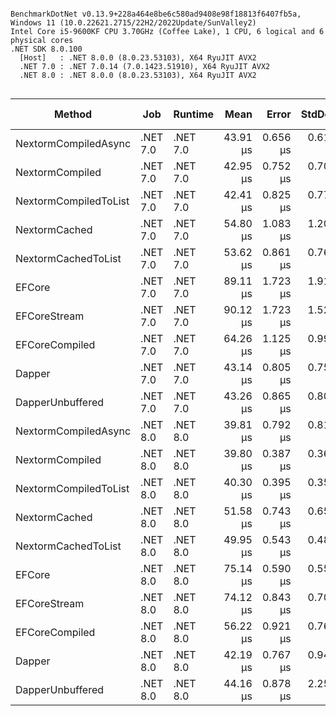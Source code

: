 ```

BenchmarkDotNet v0.13.9+228a464e8be6c580ad9408e98f18813f6407fb5a, Windows 11 (10.0.22621.2715/22H2/2022Update/SunValley2)
Intel Core i5-9600KF CPU 3.70GHz (Coffee Lake), 1 CPU, 6 logical and 6 physical cores
.NET SDK 8.0.100
  [Host]   : .NET 8.0.0 (8.0.23.53103), X64 RyuJIT AVX2
  .NET 7.0 : .NET 7.0.14 (7.0.1423.51910), X64 RyuJIT AVX2
  .NET 8.0 : .NET 8.0.0 (8.0.23.53103), X64 RyuJIT AVX2


```
| Method                | Job      | Runtime  | Mean     | Error    | StdDev   | Ratio | RatioSD | Gen0   | Gen1   | Allocated | Alloc Ratio |
|---------------------- |--------- |--------- |---------:|---------:|---------:|------:|--------:|-------:|-------:|----------:|------------:|
| NextormCompiledAsync  | .NET 7.0 | .NET 7.0 | 43.91 μs | 0.656 μs | 0.613 μs |  1.02 |    0.03 | 0.4272 |      - |   2.13 KB |        0.94 |
| NextormCompiled       | .NET 7.0 | .NET 7.0 | 42.95 μs | 0.752 μs | 0.704 μs |  1.00 |    0.00 | 0.4883 |      - |   2.27 KB |        1.00 |
| NextormCompiledToList | .NET 7.0 | .NET 7.0 | 42.41 μs | 0.825 μs | 0.771 μs |  0.99 |    0.02 | 0.4883 |      - |    2.4 KB |        1.06 |
| NextormCached         | .NET 7.0 | .NET 7.0 | 54.80 μs | 1.083 μs | 1.203 μs |  1.27 |    0.03 | 0.9766 |      - |   4.58 KB |        2.02 |
| NextormCachedToList   | .NET 7.0 | .NET 7.0 | 53.62 μs | 0.861 μs | 0.763 μs |  1.25 |    0.03 | 0.9766 |      - |   4.71 KB |        2.08 |
| EFCore                | .NET 7.0 | .NET 7.0 | 89.11 μs | 1.723 μs | 1.915 μs |  2.08 |    0.06 | 2.1973 | 0.4883 |  10.49 KB |        4.63 |
| EFCoreStream          | .NET 7.0 | .NET 7.0 | 90.12 μs | 1.723 μs | 1.527 μs |  2.10 |    0.06 | 2.1973 | 0.4883 |   10.1 KB |        4.46 |
| EFCoreCompiled        | .NET 7.0 | .NET 7.0 | 64.26 μs | 1.125 μs | 0.998 μs |  1.50 |    0.03 | 1.4648 | 0.4883 |   7.16 KB |        3.16 |
| Dapper                | .NET 7.0 | .NET 7.0 | 43.14 μs | 0.805 μs | 0.753 μs |  1.00 |    0.03 | 0.3662 |      - |   1.88 KB |        0.83 |
| DapperUnbuffered      | .NET 7.0 | .NET 7.0 | 43.26 μs | 0.865 μs | 0.809 μs |  1.01 |    0.03 | 0.3662 |      - |    1.8 KB |        0.80 |
| NextormCompiledAsync  | .NET 8.0 | .NET 8.0 | 39.81 μs | 0.792 μs | 0.813 μs |  0.93 |    0.03 | 0.4272 |      - |   2.13 KB |        0.94 |
| NextormCompiled       | .NET 8.0 | .NET 8.0 | 39.80 μs | 0.387 μs | 0.362 μs |  0.93 |    0.01 | 0.4883 |      - |   2.27 KB |        1.00 |
| NextormCompiledToList | .NET 8.0 | .NET 8.0 | 40.30 μs | 0.395 μs | 0.350 μs |  0.94 |    0.02 | 0.4883 |      - |    2.4 KB |        1.06 |
| NextormCached         | .NET 8.0 | .NET 8.0 | 51.58 μs | 0.743 μs | 0.659 μs |  1.20 |    0.03 | 0.9766 |      - |   4.58 KB |        2.02 |
| NextormCachedToList   | .NET 8.0 | .NET 8.0 | 49.95 μs | 0.543 μs | 0.482 μs |  1.16 |    0.02 | 0.9766 |      - |   4.71 KB |        2.08 |
| EFCore                | .NET 8.0 | .NET 8.0 | 75.14 μs | 0.590 μs | 0.552 μs |  1.75 |    0.04 | 2.1973 | 0.4883 |  10.53 KB |        4.65 |
| EFCoreStream          | .NET 8.0 | .NET 8.0 | 74.12 μs | 0.843 μs | 0.704 μs |  1.73 |    0.04 | 2.1973 | 0.4883 |  10.14 KB |        4.48 |
| EFCoreCompiled        | .NET 8.0 | .NET 8.0 | 56.22 μs | 0.921 μs | 0.769 μs |  1.31 |    0.03 | 1.5259 | 0.4883 |   7.16 KB |        3.16 |
| Dapper                | .NET 8.0 | .NET 8.0 | 42.19 μs | 0.767 μs | 0.942 μs |  0.98 |    0.03 | 0.3662 |      - |   1.88 KB |        0.83 |
| DapperUnbuffered      | .NET 8.0 | .NET 8.0 | 44.16 μs | 0.878 μs | 2.251 μs |  1.03 |    0.06 | 0.3662 |      - |    1.8 KB |        0.79 |
